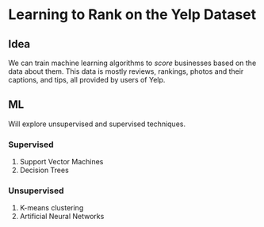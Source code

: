 # Learning to Rank on the Yelp Dataset

## Idea
We can train machine learning algorithms to _score_ businesses based on the data
about them. This data is mostly reviews, rankings, photos and their captions,
and tips, all provided by users of Yelp.

## ML
Will explore unsupervised and supervised techniques.

### Supervised
1. Support Vector Machines
2. Decision Trees

### Unsupervised
1. K-means clustering
2. Artificial Neural Networks 